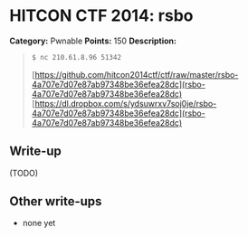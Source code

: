 # HITCON CTF 2014: rsbo

**Category:** Pwnable
**Points:** 150
**Description:**

> ```bash
> $ nc 210.61.8.96 51342
> ```
>
> [https://github.com/hitcon2014ctf/ctf/raw/master/rsbo-4a707e7d07e87ab97348be36efea28dc](rsbo-4a707e7d07e87ab97348be36efea28dc)
> [https://dl.dropbox.com/s/ydsuwrxv7soj0je/rsbo-4a707e7d07e87ab97348be36efea28dc](rsbo-4a707e7d07e87ab97348be36efea28dc)

## Write-up

(TODO)

## Other write-ups

* none yet
